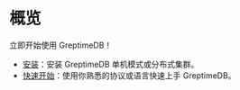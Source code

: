 # 概览

立即开始使用 GreptimeDB！

- [安装](./installation/overview.md)：安装 GreptimeDB 单机模式或分布式集群。
- [快速开始](./quick-start/overview.md)：使用你熟悉的协议或语言快速上手 GreptimeDB。
